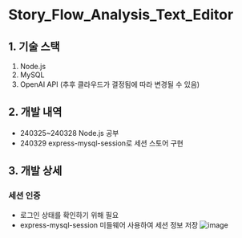 # Story_Flow_Analysis_Text_Editor

## 1. 기술 스택
1. Node.js
2. MySQL
3. OpenAI API (추후 클라우드가 결정됨에 따라 변경될 수 있음)

## 2. 개발 내역
- 240325~240328 Node.js 공부
- 240329 express-mysql-session로 세션 스토어 구현

## 3. 개발 상세
### 세션 인증
- 로그인 상태를 확인하기 위해 필요
- express-mysql-session 미들웨어 사용하여 세션 정보 저장
![image](https://github.com/ahnl1297/Story_Flow_Analysis_Text_Editor/assets/76491203/d51dca34-4fec-4c48-8670-932bb533949a)


